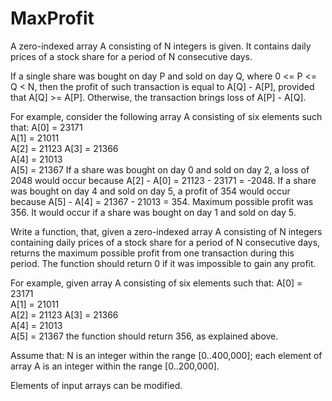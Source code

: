MaxProfit
=========

A zero-indexed array A consisting of N integers is given. It contains daily prices of a stock share for a period of N consecutive days.

If a single share was bought on day P and sold on day Q, where 0 <= P <= Q < N, then the profit of such transaction is equal to A[Q] - A[P], provided that A[Q] >= A[P]. 
Otherwise, the transaction brings loss of A[P] - A[Q].

For example, consider the following array A consisting of six elements such that:
  A[0] = 23171  
  A[1] = 21011  
  A[2] = 21123 
  A[3] = 21366  
  A[4] = 21013  
  A[5] = 21367
If a share was bought on day 0 and sold on day 2, a loss of 2048 would occur because A[2] - A[0] = 21123 - 23171 = -2048. 
If a share was bought on day 4 and sold on day 5, a profit of 354 would occur because A[5] - A[4] = 21367 - 21013 = 354. 
Maximum possible profit was 356. It would occur if a share was bought on day 1 and sold on day 5.

Write a function, that, given a zero-indexed array A consisting of N integers containing daily prices of a stock share for a period of N consecutive days, returns the maximum possible profit from one transaction during this period. 
The function should return 0 if it was impossible to gain any profit.

For example, given array A consisting of six elements such that:
  A[0] = 23171  
  A[1] = 21011  
  A[2] = 21123 
  A[3] = 21366  
  A[4] = 21013  
  A[5] = 21367
the function should return 356, as explained above.

Assume that:
N is an integer within the range [0..400,000];
each element of array A is an integer within the range [0..200,000].

Elements of input arrays can be modified.
